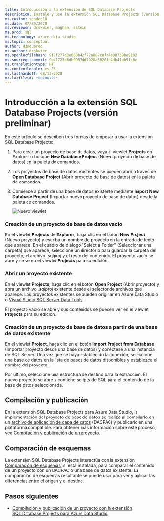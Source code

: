 ```yaml
---
title: Introducción a la extensión de SQL Database Projects
description: Instale y use la extensión SQL Database Projects (versión preliminar) para Azure Data Studio
ms.custom: seodec18
ms.date: 07/30/2020
ms.reviewer: drskwier, maghan, sstein
ms.prod: sql
ms.technology: azure-data-studio
ms.topic: conceptual
author: dzsquared
ms.author: drskwier
ms.openlocfilehash: 9f7f277d3e038b42f72a887c8fa7e08739be9192
ms.sourcegitcommit: 9b41725d6db9957dd7928a3620fe4db41eb51c6e
ms.translationtype: HT
ms.contentlocale: es-ES
ms.lasthandoff: 08/13/2020
ms.locfileid: "88180721"
---
```

# <a name="getting-started-with-the-sql-database-projects-extension-preview"></a>Introducción a la extensión SQL Database Projects (versión preliminar)

En este artículo se describen tres formas de empezar a usar la extensión SQL Database Projects:
1. Para crear un proyecto de base de datos, vaya al viewlet **Projects** en Explorer o busque **New Database Project** (Nuevo proyecto de base de datos) en la paleta de comandos.
2. Los proyectos de base de datos existentes se pueden abrir a través de **Open Database Project** (Abrir proyecto de base de datos) en la paleta de comandos.
3. Comience a partir de una base de datos existente mediante **Import New Database Project** (Importar nuevo proyecto de base de datos) desde la paleta de comandos.

   ![Nuevo viewlet](media/extensions/sql-database-projects-extension/projects-viewlet.png)


### <a name="create-an-empty-database-project"></a>Creación de un proyecto de base de datos vacío

 En el viewlet **Projects** de **Explorer**, haga clic en el botón **New Project** (Nuevo proyecto) y escriba un nombre de proyecto en la entrada de texto que aparece.  En el cuadro de diálogo "Select a Folder" (Seleccionar una carpeta) que aparece, seleccione un directorio para guardar la carpeta del proyecto, el archivo .sqlproj y el resto del contenido.
El proyecto vacío se abre y se ve en el viewlet **Projects** para su edición.

### <a name="open-an-existing-project"></a>Abrir un proyecto existente

En el viewlet **Projects**, haga clic en el botón **Open Project** (Abrir proyecto) y abra un archivo *.sqlproj* existente desde el selector de archivos que aparece. Los proyectos existentes se pueden originar en Azure Data Studio o [Visual Studio SQL Server Data Tools](../ssdt/sql-server-data-tools.md).

El proyecto vacío se abre y sus contenidos se pueden ver en el viewlet **Projects** para su edición.

### <a name="create-a-database-project-from-an-existing-database"></a>Creación de un proyecto de base de datos a partir de una base de datos existente

En el viewlet **Project**, haga clic en el botón **Import Project from Database** (Importar proyecto desde una base de datos) y conéctese a una instancia de SQL Server.  Una vez que se haya establecido la conexión, seleccione una base de datos en la lista de bases de datos disponibles y establezca el nombre del proyecto.

Por último, seleccione una estructura de destino para la extracción.  El nuevo proyecto se abre y contiene scripts de SQL para el contenido de la base de datos seleccionada.

## <a name="build-and-publish"></a>Compilación y publicación

En la extensión SQL Database Projects para Azure Data Studio, la implementación del proyecto de base de datos se realiza al compilarlo en un [archivo de aplicación de capa de datos](../relational-databases/data-tier-applications/data-tier-applications.md) (DACPAC) y publicarlo en una plataforma compatible. Para obtener más información sobre este proceso, vea [Compilación y publicación de un proyecto](sql-database-project-extension-build.md).

## <a name="schema-compare"></a>Comparación de esquemas
La extensión SQL Database Projects interactúa con la extensión [Comparación de esquemas](schema-compare-extension.md), si está instalada, para comparar el contenido de un proyecto con un DACPAC o una base de datos existente.  La comparación de esquemas resultante se puede usar para ver y aplicar las diferencias entre el origen y el destino.

## <a name="next-steps"></a>Pasos siguientes

- [Compilación y publicación de un proyecto con la extensión SQL Database Projects para Azure Data Studio](sql-database-project-extension-build.md)